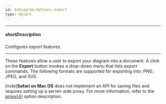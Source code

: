 ```yaml
---
id: dxDiagram.Options.export
type: Object
---
```

---
##### shortDescription
Configures export features.

---
These features allow a user to export your diagram into a document. A click on the **Export** button invokes a drop-down menu that lists export commands. The following formats are supported for exporting into: PNG, JPEG, and SVG.

[note]**Safari on Mac OS** does not implement an API for saving files and requires setting up a server-side proxy. For more information, refer to the [proxyUrl](/api-reference/10%20UI%20Widgets/dxDiagram/1%20Configuration/export/proxyUrl.md '{basewidgetpath}/Configuration/export#proxyUrl') option description.